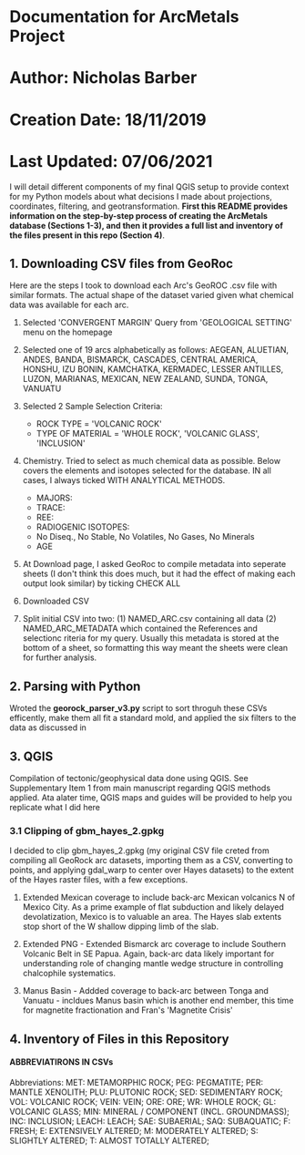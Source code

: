 # Documentation for ArcMetals Project
# Author: Nicholas Barber
# Creation Date: 18/11/2019
# Last Updated: 07/06/2021

I will detail different components of my final QGIS setup to provide context for my Python models about what decisions I made about projections, coordinates, filtering, and geotransformation. **First this README provides information on the step-by-step process of creating the ArcMetals database (Sections 1-3), and then it provides a full list and inventory of the files present in this repo (Section 4)**. 

## 1. Downloading CSV files from GeoRoc

Here are the steps I took to download each Arc's GeoROC .csv file with similar formats. 
The actual shape of the dataset varied given what chemical data was available for each arc.

1) Selected 'CONVERGENT MARGIN' Query from 'GEOLOGICAL SETTING' menu on the homepage

2) Selected one of 19 arcs alphabetically as follows: AEGEAN, ALUETIAN, ANDES, BANDA, 
BISMARCK, CASCADES, CENTRAL AMERICA, HONSHU, IZU BONIN, KAMCHATKA, KERMADEC, LESSER ANTILLES,
LUZON, MARIANAS, MEXICAN, NEW ZEALAND, SUNDA, TONGA, VANUATU

3) Selected 2 Sample Selection Criteria: 
    - ROCK TYPE = 'VOLCANIC ROCK'
    - TYPE OF MATERIAL = 'WHOLE ROCK', 'VOLCANIC GLASS', 'INCLUSION'
    
4) Chemistry. Tried to select as much chemical data as possible. Below covers the elements
and isotopes selected for the database. IN all cases, I always ticked WITH ANALYTICAL METHODS.
    - MAJORS: 
    - TRACE:
    - REE: 
    - RADIOGENIC ISOTOPES: 
    - No Diseq., No Stable, No Volatiles, No Gases, No Minerals
    - AGE 
    
5) At Download page, I asked GeoRoc to compile metadata into seperate sheets (I don't think
this does much, but it had the effect of making each output look similar) by ticking
CHECK ALL

6) Downloaded CSV

7) Split initial CSV into two: (1) NAMED_ARC.csv containing all data (2) NAMED_ARC_METADATA
which contained the References and selectionc riteria for my query. Usually this metadata
is stored at the bottom of a sheet, so formatting this way meant the sheets were clean for 
further analysis. 

## 2. Parsing with Python 

Wroted the **georock_parser_v3.py** script to sort throguh these CSVs efficently, make them all fit a standard mold, and applied the six filters to the data as discussed in 

## 3. QGIS

Compilation of tectonic/geophysical data done using QGIS. See Supplementary Item 1 from main manuscript regarding QGIS methods applied. Ata  alater time, QGIS maps and guides will be provided to help you replicate what I did here

### 3.1 Clipping of gbm_hayes_2.gpkg

I decided to clip gbm_hayes_2.gpkg (my original CSV file creted from compiling all GeoRock
arc datasets, importing them as a CSV, converting to points, and applying gdal_warp to 
center over Hayes datasets) to the extent of the Hayes raster files, with a few exceptions.

1) Extended Mexican coverage to include back-arc Mexican volcanics N of Mexico City. As a 
prime example of flat subduction and likely delayed devolatization, Mexico is to valuable 
an area. The Hayes slab extents stop short of the W shallow dipping limb of the slab. 

2) Extended PNG - Extended Bismarck arc coverage to include Southern Volcanic Belt in SE
Papua. Again, back-arc data likely important for understanding role of changing mantle wedge 
structure in controlling chalcophile systematics.

3) Manus Basin - Addded coverage to back-arc between Tonga and Vanuatu - incldues Manus basin
which is another end member, this time for magnetite fractionation and Fran's
'Magnetite Crisis'

## 4. Inventory of Files in this Repository



#### ABBREVIATIRONS IN CSVs ####

Abbreviations: MET: METAMORPHIC ROCK; PEG: PEGMATITE; PER: MANTLE XENOLITH; PLU: PLUTONIC ROCK; 
SED: SEDIMENTARY ROCK; VOL: VOLCANIC ROCK; VEIN: VEIN; ORE: ORE; WR: WHOLE ROCK; GL: VOLCANIC GLASS; 
MIN: MINERAL / COMPONENT (INCL. GROUNDMASS); INC: INCLUSION; LEACH: LEACH; SAE: SUBAERIAL; SAQ: SUBAQUATIC; F: FRESH; 
E: EXTENSIVELY ALTERED; M: MODERATELY ALTERED; S: SLIGHTLY ALTERED; T: ALMOST TOTALLY ALTERED; 
